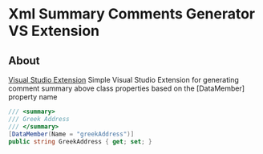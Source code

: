 # Xml Summary Comments Generator VS Extension

## About

[Visual Studio Extension](https://marketplace.visualstudio.com/items?itemName=loukaspd.XmlCommentsGenerator)
Simple Visual Studio Extension for generating comment summary above class properties based on the [DataMember] property name

``` c#
/// <summary>
/// Greek Address
/// </summary>
[DataMember(Name = "greekAddress")]
public string GreekAddress { get; set; }
```

